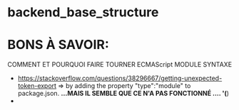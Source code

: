 # backend_base_structure

# BONS À SAVOIR: 
COMMENT ET POURQUOI FAIRE TOURNER ECMAScript MODULE SYNTAXE
- https://stackoverflow.com/questions/38296667/getting-unexpected-token-export
=> by adding the property "type":"module" to package.json.
**...MAIS IL SEMBLE QUE CE N'A PAS FONCTIONNÉ .... '(**)
- 